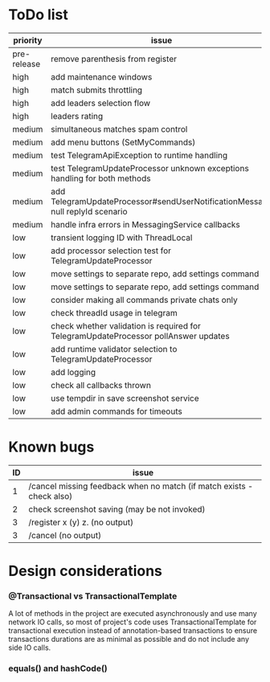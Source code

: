 # ToDo list

| priority    | issue                                                                               |
|-------------|-------------------------------------------------------------------------------------|
| pre-release | remove parenthesis from register                                                    | |
| high        | add maintenance windows                                                             |
| high        | match submits throttling                                                            |
| high        | add leaders selection flow                                                          |
| high        | leaders rating                                                                      |
| medium      | simultaneous matches spam control                                                   |
| medium      | add menu buttons (SetMyCommands)                                                    |
| medium      | test TelegramApiException to runtime handling                                       |
| medium      | test TelegramUpdateProcessor unknown exceptions handling for both methods           |
| medium      | add TelegramUpdateProcessor#sendUserNotificationMessage null replyId scenario       |
| medium      | handle infra errors in MessagingService callbacks                                   |
| low         | transient logging ID with ThreadLocal                                               |
| low         | add processor selection test for TelegramUpdateProcessor                            |
| low         | move settings to separate repo, add settings command                                |
| low         | move settings to separate repo, add settings command                                |
| low         | consider making all commands private chats only                                     |
| low         | check threadId usage in telegram                                                    |
| low         | check whether validation is required for TelegramUpdateProcessor pollAnswer updates |
| low         | add runtime validator selection to TelegramUpdateProcessor                          |
| low         | add logging                                                                         |
| low         | check all callbacks thrown                                                          |
| low         | use tempdir in save screenshot service                                              |
| low         | add admin commands for timeouts                                                     |

# Known bugs

| ID | issue                                                                 |
|----|-----------------------------------------------------------------------|
| 1  | /cancel missing feedback when no match (if match exists - check also) | 
| 2  | check screenshot saving (may be not invoked)                          |
| 3  | /register x (y) z.           (no output)                              |
| 3  | /cancel           (no output)                                         |

# Design considerations

### @Transactional vs TransactionalTemplate

A lot of methods in the project are executed asynchronously and use many network IO calls, so most of project's code
uses TransactionalTemplate for transactional execution instead of annotation-based transactions to ensure transactions
durations are as minimal as possible and do not include any side IO calls.

### equals() and hashCode()
